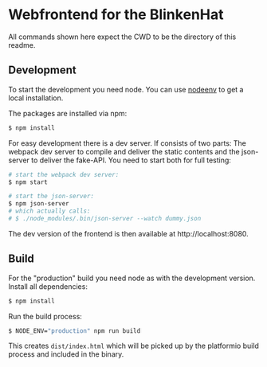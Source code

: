 # Webfrontend for the BlinkenHat

All commands shown here expect the CWD to be the directory of this readme.

## Development

To start the development you need node.
You can use [nodeenv](https://pypi.python.org/pypi/nodeenv) to get a local installation.

The packages are installed via npm:
```bash
$ npm install
```

For easy development there is a dev server.
If consists of two parts: The webpack dev server to compile and deliver the static contents and the json-server to deliver the fake-API.
You need to start both for full testing:
```bash
# start the webpack dev server:
$ npm start

# start the json-server:
$ npm json-server
# which actually calls:
# $ ./node_modules/.bin/json-server --watch dummy.json
```

The dev version of the frontend is then available at http://localhost:8080.

## Build

For the "production" build you need node as with the development version.
Install all dependencies:
```bash
$ npm install
```

Run the build process:
```bash
$ NODE_ENV="production" npm run build
```

This creates `dist/index.html` which will be picked up by the platformio build process and included in the binary.
